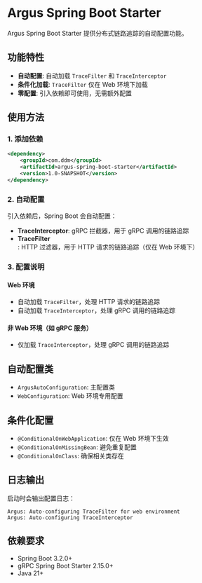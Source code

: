# Argus Spring Boot Starter

Argus Spring Boot Starter 提供分布式链路追踪的自动配置功能。

## 功能特性

- **自动配置**: 自动加载 `TraceFilter` 和 `TraceInterceptor`
- **条件化加载**: `TraceFilter` 仅在 Web 环境下加载
- **零配置**: 引入依赖即可使用，无需额外配置

## 使用方法

### 1. 添加依赖

```xml
<dependency>
    <groupId>com.ddm</groupId>
    <artifactId>argus-spring-boot-starter</artifactId>
    <version>1.0-SNAPSHOT</version>
</dependency>
```

### 2. 自动配置

引入依赖后，Spring Boot 会自动配置：

- **TraceInterceptor**: gRPC 拦截器，用于 gRPC 调用的链路追踪
- **TraceFilter**: HTTP 过滤器，用于 HTTP 请求的链路追踪（仅在 Web 环境下）

### 3. 配置说明

#### Web 环境
- 自动加载 `TraceFilter`，处理 HTTP 请求的链路追踪
- 自动加载 `TraceInterceptor`，处理 gRPC 调用的链路追踪

#### 非 Web 环境（如 gRPC 服务）
- 仅加载 `TraceInterceptor`，处理 gRPC 调用的链路追踪

## 自动配置类

- `ArgusAutoConfiguration`: 主配置类
- `WebConfiguration`: Web 环境专用配置

## 条件化配置

- `@ConditionalOnWebApplication`: 仅在 Web 环境下生效
- `@ConditionalOnMissingBean`: 避免重复配置
- `@ConditionalOnClass`: 确保相关类存在

## 日志输出

启动时会输出配置日志：

```
Argus: Auto-configuring TraceFilter for web environment
Argus: Auto-configuring TraceInterceptor
```

## 依赖要求

- Spring Boot 3.2.0+
- gRPC Spring Boot Starter 2.15.0+
- Java 21+
